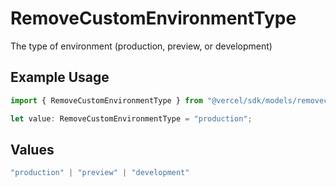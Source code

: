 # RemoveCustomEnvironmentType

The type of environment (production, preview, or development)

## Example Usage

```typescript
import { RemoveCustomEnvironmentType } from "@vercel/sdk/models/removecustomenvironmentop.js";

let value: RemoveCustomEnvironmentType = "production";
```

## Values

```typescript
"production" | "preview" | "development"
```